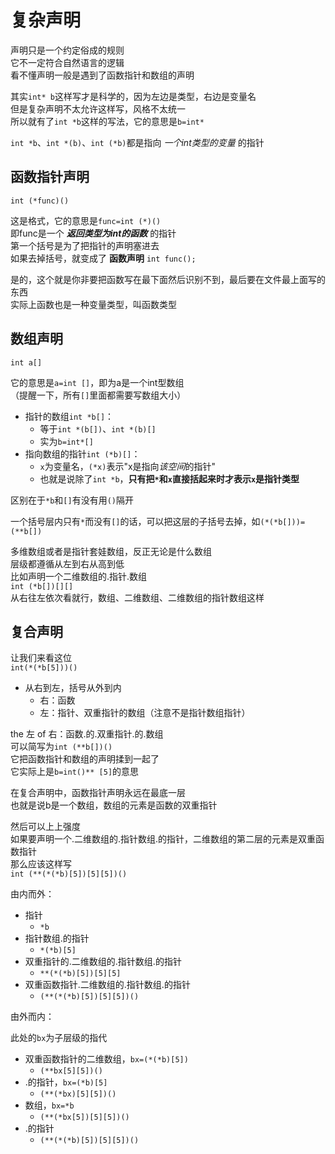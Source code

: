 ---
---

# 复杂声明

声明只是一个约定俗成的规则\
它不一定符合自然语言的逻辑\
看不懂声明一般是遇到了函数指针和数组的声明

其实`int* b`这样写才是科学的，因为左边是类型，右边是变量名\
但是复杂声明不太允许这样写，风格不太统一\
所以就有了`int *b`这样的写法，它的意思是`b=int*`

`int *b`、`int *(b)`、`int (*b)`都是指向 *一个int类型的变量* 的指针

## 函数指针声明

`int (*func)()`

这是格式，它的意思是`func=int (*)()`\
即func是一个 ***返回类型为int的函数*** 的指针\
第一个括号是为了把指针的声明塞进去\
如果去掉括号，就变成了 **函数声明** `int func();`

是的，这个就是你非要把函数写在最下面然后识别不到，最后要在文件最上面写的东西\
实际上函数也是一种变量类型，叫函数类型

## 数组声明

`int a[]`

它的意思是`a=int []`，即为a是一个int型数组\
（提醒一下，所有`[]`里面都需要写数组大小）

+ 指针的数组`int *b[]`：
  + 等于`int *(b[])`、`int *(b)[]`
  + 实为`b=int*[]`
+ 指向数组的指针`int (*b)[]`：
  + `x`为变量名，`(*x)`表示"x是指向*该空间*的指针"
  + 也就是说除了`int *b`，**只有把`*`和`x`直接括起来时才表示`x`是指针类型**

区别在于`*b`和`[]`有没有用`()`隔开

一个括号层内只有`*`而没有`[]`的话，可以把这层的子括号去掉，如`(*(*b[]))=(**b[])`

多维数组或者是指针套娃数组，反正无论是什么数组\
层级都遵循从左到右从高到低\
比如声明一个二维数组的.指针.数组\
`int (*b[])[][]`\
从右往左依次看就行，数组、二维数组、二维数组的指针数组这样

## 复合声明

让我们来看这位\
`int(*(*b[5]))()`

+ 从右到左，括号从外到内
  + 右：函数
  + 左：指针、双重指针的数组（注意不是指针数组指针）

the 左 of 右：函数.的.双重指针.的.数组\
可以简写为`int (**b[])()`\
它把函数指针和数组的声明揉到一起了\
它实际上是`b=int()** [5]`的意思

在复合声明中，函数指针声明永远在最底一层\
也就是说b是一个数组，数组的元素是函数的双重指针

然后可以上上强度\
如果要声明一个.二维数组的.指针数组.的指针，二维数组的第二层的元素是双重函数指针\
那么应该这样写\
`int (**(*(*b)[5])[5][5])()`

由内而外：

+ 指针
  + `*b`
+ 指针数组.的指针
  + `*(*b)[5]`
+ 双重指针的.二维数组的.指针数组.的指针
  + `**(*(*b)[5])[5][5]`
+ 双重函数指针.二维数组的.指针数组.的指针
  + `(**(*(*b)[5])[5][5])()`

由外而内：

此处的`bx`为子层级的指代

+ 双重函数指针的二维数组，`bx=(*(*b)[5])`
  + `(**bx[5][5])()`
+ .的指针，`bx=(*b)[5]`
  + `(**(*bx)[5][5])()`
+ 数组，`bx=*b`
  + `(**(*bx[5])[5][5])()`
+ .的指针
  + `(**(*(*b)[5])[5][5])()`
